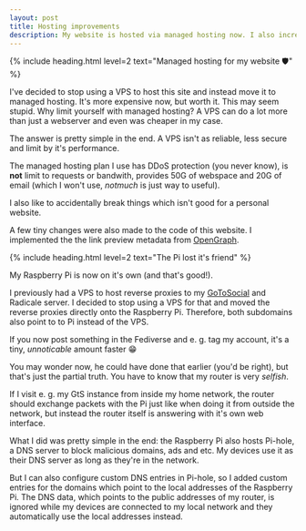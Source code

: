 ```yaml
---
layout: post
title: Hosting improvements
description: My website is hosted via managed hosting now. I also increased my Raspberry Pi's network performance. Both are good, even the first one, trust me.
---
```


{% include heading.html level=2 text="Managed hosting for my website 🛡️" %}

I've decided to stop using a VPS to host this site and instead move it to managed hosting. It's more expensive now, but worth it. This may seem stupid. Why limit yourself with managed hosting? A VPS can do a lot more than just a webserver and even was cheaper in my case.

The answer is pretty simple in the end. A VPS isn't as reliable, less secure and limit by it's performance.

The managed hosting plan I use has DDoS protection (you never know), is **not** limit to requests or bandwith, provides 50G of webspace and 20G of email (which I won't use, *notmuch* is just way to useful).

I also like to accidentally break things which isn't good for a personal website.

A few tiny changes were also made to the code of this website. I implemented the the link preview metadata from [OpenGraph](https://ogp.me).

{% include heading.html level=2 text="The Pi lost it's friend" %}

My Raspberry Pi is now on it's own (and that's good!).

I previously had a VPS to host reverse proxies to my [GoToSocial](https://social.konstantintutsch.de) and Radicale server. I decided to stop using a VPS for that and moved the reverse proxies directly onto the Raspberry Pi. Therefore, both subdomains also point to to Pi instead of the VPS.

If you now post something in the Fediverse and e. g. tag my account, it's a tiny, *unnoticable* amount faster 😁

You may wonder now, he could have done that earlier (you'd be right), but that's just the partial truth. You have to know that my router is very *selfish*.

If I visit e. g. my GtS instance from inside my home network, the router should exchange packets with the Pi just like when doing it from outside the network, but instead the router itself is answering with it's own web interface.

What I did was pretty simple in the end: the Raspberry Pi also hosts Pi-hole, a DNS server to block malicious domains, ads and etc. My devices use it as their DNS server as long as they're in the network.

But I can also configure custom DNS entries in Pi-hole, so I added custom entries for the domains which point to the local addresses of the Raspberry Pi. The DNS data, which points to the public addresses of my router, is ignored while my devices are connected to my local network and they automatically use the local addresses instead.
